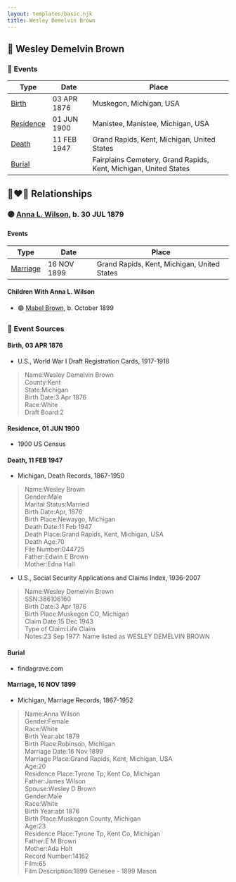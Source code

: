 ```yaml
---
layout: templates/basic.njk
title: Wesley Demelvin Brown
---
```

## 🔵 Wesley Demelvin Brown

### 📆 Events

Type | Date | Place
------ | ------ | ------
[Birth](#event-c627225d-2d62-4dff-9045-d7a4a2f657cd) | 03 APR 1876 | Muskegon, Michigan, USA
[Residence](#event-4b763c28-a51b-4ea0-81fa-5a2201b079e7) | 01 JUN 1900 | Manistee, Manistee, Michigan, USA
[Death](#event-23b2158b-0c70-446f-bba4-ef96d5193f7b) | 11 FEB 1947 | Grand Rapids, Kent, Michigan, United States
[Burial](#event-8e4e7776-3505-4474-98a1-026375999f6c) |  | Fairplains Cemetery, Grand Rapids, Kent, Michigan, United States

## 👩‍❤️‍👨 Relationships

### 🟣 [Anna L. Wilson](/people/7/73378674), b. 30 JUL 1879

#### Events

Type | Date | Place
------ | ------ | ------
[Marriage](#event-528cfd0f-c243-4684-b059-fecf9d4ebfc2) | 16 NOV 1899 | Grand Rapids, Kent, Michigan, United States
#### Children With Anna L. Wilson
* 🟣 [Mabel Brown](/people/5/5853824), b. October 1899
### 📰 Event Sources

#### <a id="event-c627225d-2d62-4dff-9045-d7a4a2f657cd"></a> Birth, 03 APR 1876
* U.S., World War I Draft Registration Cards, 1917-1918
>   
  > Name:Wesley Demelvin Brown  
  > County:Kent  
  > State:Michigan  
  > Birth Date:3 Apr 1876  
  > Race:White  
  > Draft Board:2

#### <a id="event-4b763c28-a51b-4ea0-81fa-5a2201b079e7"></a> Residence, 01 JUN 1900
* 1900 US Census

#### <a id="event-23b2158b-0c70-446f-bba4-ef96d5193f7b"></a> Death, 11 FEB 1947
* Michigan, Death Records, 1867-1950
>   
  > Name:Wesley Brown  
  > Gender:Male  
  > Marital Status:Married  
  > Birth Date:Apr, 1876  
  > Birth Place:Newaygo, Michigan  
  > Death Date:11 Feb 1947  
  > Death Place:Grand Rapids, Kent, Michigan, USA  
  > Death Age:70  
  > File Number:044725  
  > Father:Edwin E Brown  
  > Mother:Edna Hall
* U.S., Social Security Applications and Claims Index, 1936-2007
>   
  > Name:Wesley Demelvin Brown  
  > SSN:386106160  
  > Birth Date:3 Apr 1876  
  > Birth Place:Muskegon CO, Michigan  
  > Claim Date:15 Dec 1943  
  > Type of Claim:Life Claim  
  > Notes:23 Sep 1977: Name listed as WESLEY DEMELVIN BROWN

#### <a id="event-8e4e7776-3505-4474-98a1-026375999f6c"></a> Burial
* findagrave.com
#### <a id="event-528cfd0f-c243-4684-b059-fecf9d4ebfc2"></a> Marriage, 16 NOV 1899
* Michigan, Marriage Records, 1867-1952
>   
  > Name:Anna Wilson  
  > Gender:Female  
  > Race:White  
  > Birth Year:abt 1879  
  > Birth Place:Robinson, Michigan  
  > Marriage Date:16 Nov 1899  
  > Marriage Place:Grand Rapids, Kent, Michigan, USA  
  > Age:20  
  > Residence Place:Tyrone Tp, Kent Co, Michigan  
  > Father:James Wilson  
  > Spouse:Wesley D Brown  
  > Gender:Male  
  > Race:White  
  > Birth Year:abt 1876  
  > Birth Place:Muskegon County, Michigan  
  > Age:23  
  > Residence Place:Tyrone Tp, Kent Co, Michigan  
  > Father:E M Brown  
  > Mother:Ada Holt  
  > Record Number:14162  
  > Film:65  
  > Film Description:1899 Genesee - 1899 Mason
